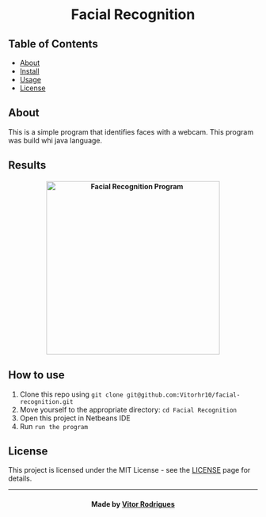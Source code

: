 <h1 align="center">
    Facial Recognition
</h1>

## Table of Contents

- [About](#about)
- [Install](#results)
- [Usage](#howtouse)
- [License](#license)

## About

This is a simple program that identifies faces with a webcam. This program was build whi java language.

## Results

<h4 align="center">
    <img alt="Facial Recognition Program" title="#Program" width="350px" src="facial.jpeg">
</h4>

## How to use

1. Clone this repo using `git clone git@github.com:Vitorhr10/facial-recognition.git`
2. Move yourself to the appropriate directory: `cd Facial Recognition`
3. Open this project in Netbeans IDE
4. Run `run the program`

## License

This project is licensed under the MIT License - see the [LICENSE](https://opensource.org/licenses/MIT) page for details.

---

<h4 align="center">
    Made by <a href="https://www.linkedin.com/in/Vitorhr10/" target="_blank">Vitor Rodrigues</a>
</h4>
